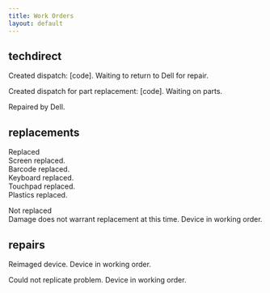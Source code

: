 ```yaml
---
title: Work Orders
layout: default
---
```


## techdirect

Created dispatch: [code]. Waiting to return to Dell for repair.

Created dispatch for part replacement: [code]. Waiting on parts.

Repaired by Dell.

## replacements

Replaced  
Screen replaced.  
Barcode replaced.  
Keyboard replaced.  
Touchpad replaced.  
Plastics replaced.

Not replaced  
Damage does not warrant replacement at this time. Device in working order.

## repairs

Reimaged device. Device in working order.

Could not replicate problem. Device in working order.
